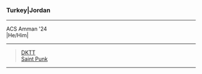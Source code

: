 ### Turkey|Jordan
___
ACS Amman '24  
|He/Him|
___
> [DKTT](https://open.spotify.com/artist/0PhqM7UAxtvWYi5j4MwxSl?si=jAXEqSdrTX-_vk0ff7DTBA)  
> [Saint Punk](https://open.spotify.com/artist/0oad1RRAiN1UpaOWbIB0EW?si=zopVeFhHRCqAF2iEDFEVrQ)
___


<!--
**DabShrine/DabShrine** is a ✨ _special_ ✨ repository because its `README.md` (this file) appears on your GitHub profile.

Here are some ideas to get you started:

- 🔭 I’m currently working on ...
- 🌱 I’m currently learning ...
- 👯 I’m looking to collaborate on ...
- 🤔 I’m looking for help with ...
- 💬 Ask me about ...
- 📫 How to reach me: ...
- 😄 Pronouns: ...
- ⚡ Fun fact: ...
-->

